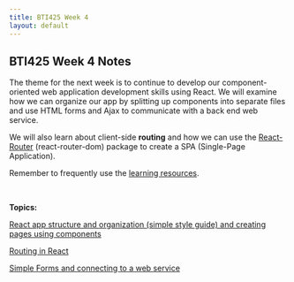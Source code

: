 ```yaml
---
title: BTI425 Week 4
layout: default
---
```


## BTI425 Week 4 Notes

The theme for the next week is to continue to develop our component-oriented web application development skills using React.  We will examine how we can organize our app by splitting up components into separate files and use HTML forms and Ajax to communicate with a back end web service.  

We will also learn about client-side **routing** and how we can use the [React-Router](https://www.npmjs.com/package/react-router) (react-router-dom) package to create a SPA (Single-Page Application).

Remember to frequently use the [learning resources](/resources).

<br>

**Topics:**

[React app structure and organization (simple style guide) and creating pages using components](react-app-design-basics)

[Routing in React](react-routing)

[Simple Forms and connecting to a web service](react-ajax-forms)

<br>
